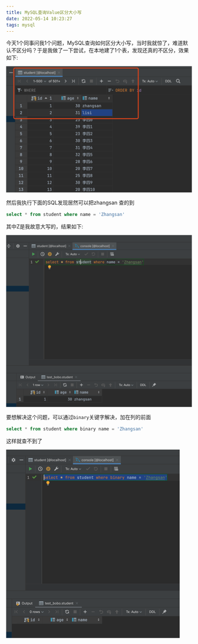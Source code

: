 ```yaml
---
title: MySQL查询Value区分大小写
date: 2022-05-14 10:23:27
tags: mysql
---
```


今天1个同事问我1个问题，MySQL查询如何区分大小写，当时我就惊了，难道默认不区分吗？于是我做了一下尝试，在本地建了1个表，发现还真的不区分，效果如下: 

<img src="../img/image-20220514103330109.png" alt="image-20220514103330109" style="zoom:50%;" />

然后我执行下面的SQL发现居然可以把zhangsan 查的到

```sql
select * from student where name = 'Zhangsan'
```

其中Z是我故意大写的，结果如下:

<img src="../img/image-20220514104122210.png" alt="image-20220514104122210" style="zoom:50%;" />

要想解决这个问题，可以通过`binary`关键字解决，加在列的前面

```sql
select * from student where binary name = 'Zhangsan'
```

这样就查不到了

<img src="../img/image-20220514104556620.png" alt="image-20220514104556620" style="zoom:50%;" />



